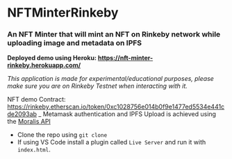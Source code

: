 # NFTMinterRinkeby
### An NFT Minter that will mint an NFT on Rinkeby network while uploading image and metadata on IPFS

**Deployed demo using Heroku: https://nft-minter-rinkeby.herokuapp.com/**

_This application is made for experimental/educational purposes, please make sure you are on Rinkeby Testnet when interacting with it._


NFT demo Contract: https://rinkeby.etherscan.io/token/0xc1028756e014b0f9e1477ed5534e441cde2093ab
_
Metamask authentication and IPFS Upload is achieved using the [Moralis API](https://moralis.io/)

- Clone the repo using `git clone`
- If using VS Code install a plugin called `Live Server` and run it with `index.html`. 



